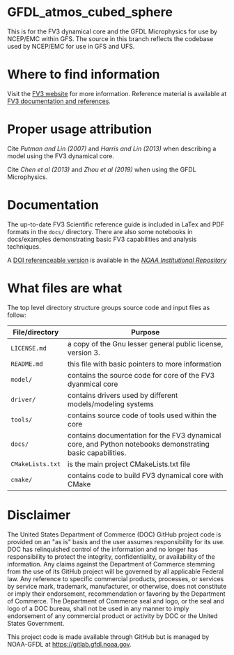 # GFDL_atmos_cubed_sphere

This is for the FV3 dynamical core and the GFDL Microphysics for use by NCEP/EMC within GFS.
The source in this branch reflects the codebase used by NCEP/EMC for use in GFS and UFS.

# Where to find information

Visit the [FV3 website](https://www.gfdl.noaa.gov/fv3/) for more information. Reference material is available at [FV3 documentation and references](https://www.gfdl.noaa.gov/fv3/fv3-documentation-and-references/).

# Proper usage attribution

Cite _Putman and Lin (2007)_ and _Harris and Lin (2013)_ when describing a model using the FV3 dynamical core.

Cite _Chen et al (2013)_ and _Zhou et al (2019)_ when using the GFDL Microphysics.

# Documentation

The up-to-date FV3 Scientific reference guide is included in LaTex and PDF formats in the ```docs/``` directory. There are also some notebooks in docs/examples demonstrating basic FV3 capabilities and analysis techniques.

A [DOI referenceable version](https://doi.org/10.25923/6nhs-5897) is available in the [_NOAA Institutional Repository_](https://repository.library.noaa.gov/view/noaa/30725)

# What files are what

The top level directory structure groups source code and input files as follow:

| File/directory       | Purpose |
| --------------       | ------- |
| ```LICENSE.md```     | a copy of the Gnu lesser general public license, version 3. |
| ```README.md```      | this file with basic pointers to more information |
| ```model/```         | contains the source code for core of the FV3 dyanmical core |
| ```driver/```        | contains drivers used by different models/modeling systems |
| ```tools/```         | contains source code of tools used within the core |
| ```docs/```          | contains documentation for the FV3 dynamical core, and Python notebooks demonstrating basic capabilities. |
| ```CMakeLists.txt``` | is the main project CMakeLists.txt file |
| ```cmake/```         | contains code to build FV3 dynamical core with CMake |

# Disclaimer

The United States Department of Commerce (DOC) GitHub project code is provided
on an "as is" basis and the user assumes responsibility for its use. DOC has
relinquished control of the information and no longer has responsibility to
protect the integrity, confidentiality, or availability of the information. Any
claims against the Department of Commerce stemming from the use of its GitHub
project will be governed by all applicable Federal law. Any reference to
specific commercial products, processes, or services by service mark,
trademark, manufacturer, or otherwise, does not constitute or imply their
endorsement, recommendation or favoring by the Department of Commerce. The
Department of Commerce seal and logo, or the seal and logo of a DOC bureau,
shall not be used in any manner to imply endorsement of any commercial product
or activity by DOC or the United States Government.

This project code is made available through GitHub but is managed by NOAA-GFDL
at https://gitlab.gfdl.noaa.gov.
